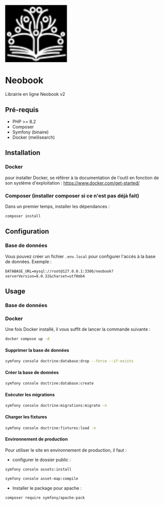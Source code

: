 
<img src="assets\img\interface\logo.png" alt="neobook" width="200" />

# Neobook
Librairie en ligne Neobook v2

## Pré-requis
* PHP >= 8.2
* Composer
* Symfony (binaire)
* Docker (meilisearch)

## Installation

### Docker
pour installer Docker, se référer à la documentation de l'outil en fonction de son système d'exploitation : 
https://www.docker.com/get-started/ 


### Composer (installer composer si ce n'est pas déjà fait)
Dans un premier temps, installer les dépendances :
```bash
composer install
```

## Configuration

### Base de données
Vous pouvez créer un fichier `.env.local` pour configurer l'accès à la base de données.
Exemple :
```dotenv
DATABASE_URL=mysql://root@127.0.0.1:3306/neobook?serverVersion=8.0.32&charset=utf8mb4
```

## Usage

### Base de données

### Docker 
Une fois Docker installé, il vous suffit de lancer la commande suivante :
```bash
docker compose up -d
```

#### Supprimer la base de données
```bash
symfony console doctrine:database:drop --force --if-exists
```

#### Créer la base de données
 ```bash
 symfony console doctrine:database:create
 ```
 
 #### Exécuter les migrations
 ```bash
 symfony console doctrine:migrations:migrate -n
 ```
 
 #### Charger les fixtures
 ```bash
 symfony console doctrine:fixtures:load -n
 ```

#### Environnement de production
Pour utiliser le site en environnement de production, il faut :
- configurer le dossier public :
```bash
symfony console assets:install
```
```bash
symfony console asset-map:compile
```
- Installer le package pour apache :
```bash
composer require symfony/apache-pack
```
